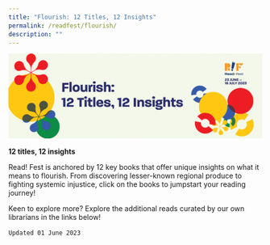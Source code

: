 ```yaml
---
title: "Flourish: 12 Titles, 12 Insights"
permalink: /readfest/flourish/
description: ""
---
```

![banner RF](\images\RF23\rf23_flourish.png)

**12 titles, 12 insights**

Read! Fest is anchored by 12 key books that offer unique insights on what it means to flourish. From discovering lesser-known regional produce to fighting systemic injustice, click on the books to jumpstart your reading journey!

Keen to explore more? Explore the additional reads curated by our own librarians in the links below!

	Updated 01 June 2023